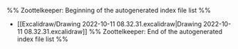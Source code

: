 %% Zoottelkeeper: Beginning of the autogenerated index file list  %%
-  [[Excalidraw/Drawing 2022-10-11 08.32.31.excalidraw|Drawing 2022-10-11 08.32.31.excalidraw]]
%% Zoottelkeeper: End of the autogenerated index file list  %%
